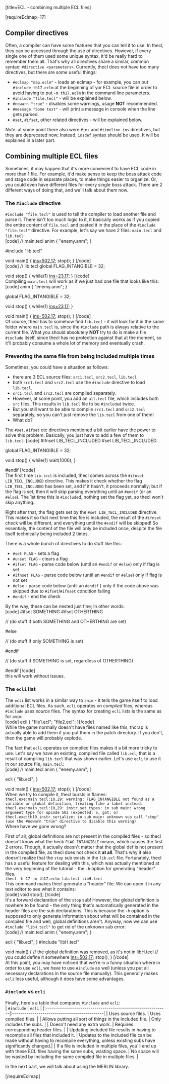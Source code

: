[title=ECL - combining multiple ECL files]

[requireEclmap=17]
## Compiler directives
Often, a compiler can have some features that you can tell it to use. In thecl, they can be accessed through the use of directives. However, if every single one of them used some unique syntax, it'd be really hard to remember them all. That's why all directives share a similar, common syntax: `#directive <parameters>`. Currently, thecl does not have too many directives, but there are some useful things:  
- `#eclmap "map.eclm"` - loads an eclmap - for example, you can put `#include th17.eclm` at the beginning of yor ECL source file in order to avoid having to put `-m th17.eclm` in the command line parameters.
- `#include "file.tecl"` - will be explained below.
- `#nowarn "true"` - disables some warnings, usage **NOT** recommended.  
- `#message "Some text"` - will print a message in console when the line gets parsed.
- `#set`, `#ifset`, other related directives - will be explained below.

*Note:* at some point there also were `#ins` and `#timeline_ins` directives, but they are deprecated now; Instead, `insdef` syntax should be used. It will be explained in a later part.

## Combining multiple ECL files
Sometimes, it may happen that it's more convenient to have ECL code in more than 1 file. For example, it'd make sense to keep the boss attack code and stage code in separate places, to make things easier to organize. Or, you could even have different files for every single boss attack. There are 2 different ways of doing that, and we'll talk about them now.

### The `#include` directive
`#include "file.tecl"` is used to tell the compiler to load another file and parse it. There isn't too much logic to it, it basically works as if you copied the entire content of `file.tecl` and pasted it in the place of the `#include "file.tecl"` directive. For example, let's say we have 2 files: `main.tecl` and `lib.tecl`:  
[code] // main.tecl
 anim {
     "enemy.anm";
 }
 
 #include "lib.tecl"

 void main() {
     [ins=502,17](FLAG_INTANGIBLE);
     stop();
 } [/code]  
[code] // lib.tecl
 global FLAG_INTANGIBLE = 32;

 void stop() {
     while(1)
        [ins=23,17](1000);
 } [/code]  
Compiling `main.tecl` will work as if we just had one file that looks like this:  
[code] anim {
     "enemy.anm";
 }
 
 global FLAG_INTANGIBLE = 32;

 void stop() {
     while(1)
        [ins=23,17](1000);
 } 

 void main() {
     [ins=502,17](FLAG_INTANGIBLE);
     stop();
 } [/code]  
Of course, thecl has to somehow find `lib.tecl` - it will look for it in the same folder where `main.tecl` is, since the `#include` path is always relative to the current file. What you should absolutely **NOT** try to do is make a file `#include` itself, since thecl has no protection against that at the moment, so it'll probably consume a whole lot of memory and eventually crash. 

### Preventing the same file from being included multiple times
Sometimes, you could have a situation as follows:
- there are 3 ECL source files: `src1.tecl`, `src2.tecl`, `lib.tecl`
- both `src1.tecl` and `src2.tecl` use the `#include` directive to load `lib.tecl`.
- `src1.tecl` and `src2.tecl` are compiled separately.
- However, at some point, you add an `all.tecl` file, which includes both `src` files. This results in `lib.tecl` file to be `#included` twice.
- But you still want to be able to compile `src1.tecl` and `src2.tecl` separately, so you can't just remove the `lib.tecl` from one of them!
- What do?

The `#set`, `#ifset` etc directives mentioned a bit earlier have the power to solve this problem. Basically, you just have to add a few of them to `lib.tecl`:
[code] #ifnset LIB_TECL_INCLUDED
 #set LIB_TECL_INCLUDED
 
 global FLAG_INTANGIBLE = 32;

 void stop() {
     while(1)
        wait(1000);
 } 

 #endif [/code]  
The first time `lib.tecl` is included, thecl comes across the `#ifnset LIB_TECL_INCLUDED` directive. This makes it check whether the flag `LIB_TECL_INCLUDED` has been set, and if it hasn't, it proceeds normally; but if the flag is set, then it will skip parsing everything until an `#endif` (or an `#else`). The 1st time this is `#include`d, nothing set the flag yet, so thecl won't skip anything.  

Right after that, the flag gets set by the `#set LIB_TECL_INCLUDED` directive. This makes it so that next time this file is included, the result of the `#ifnset` check will be different, and everything until the `#endif` will be skipped! So essentialy, the content of the file will only be included once, despite the file itself technically being included 2 times.   
  
There is a whole bunch of directives to do stuff like this:
- `#set FLAG` - sets a flag
- `#unset FLAG` - clears a flag
- `#ifset FLAG` - parse code below (until an `#endif` or `#else`) only if flag is set
- `#ifnset FLAG` - parse code below (until an `#endif` or `#else`) only if flag is not set
- `#else` - parse code below (until an `#endif` ) only if the code above was skipped due to `#ifset`/`#ifnset` condition failing
- `#endif` - end the check
  
By the way, these can be nested just fine; In other words:  
[code] #ifset SOMETHING
 #ifset OTHERTHING

 // (do stuff if both SOMETHING and OTHERTHING are set)

 #else

 // (do stuff if only SOMETHING is set)

 #endif

 // (do stuff if SOMETHING is set, regardless of OTHERTHING)

 #endif [/code]  
this will work without issues.


### The `ecli` list
The `ecli` list works in a similar way to `anim` - it tells the game itself to load additional ECL files. As such, `ecli` operates on *compiled* files, whereas `#include` uses *source* files. The syntax for creating `ecli` lists is the same as for `anim`:  
[code] ecli {
    "file1.ecl";
    "file2.ecl";
 }[/code]  
While the game normally doesn't have files named like this, thcrap is actually able to add them if you put them in the patch directory. If you don't, then the game will probably explode.  
  
The fact that `ecli` operates on compiled files makes it a bit more tricky to use. Let's say we have an existing, compiled file called `lib.ecl`, that is a result of compiling `lib.tecl` that was shown earlier. Let's use `ecli` to use it in our source file, `main.tecl`:  
[code] // main.tecl
 anim {
     "enemy.anm";
 }
 
 ecli {
     "lib.ecl";
 }

 void main() {
     [ins=502,17](FLAG_INTANGIBLE);
     stop();
 } [/code]  
When we try to compile it, thecl bursts in flames:  
`thecl.exe:main.tecl:10,29: warning: FLAG_INTANGIBLE not found as a variable or global definition, treating like a label instead.`  
`thecl.exe:main.tecl:10,29: instr_set_types: in sub main: wrong argument type for opcode 502 (expected: S, got: o)`  
`thecl.exe:th10_instr_serialize: in sub main: unknown sub call "stop" (use the #nowarn "true" directive to disable this warning)`  
Where have we gone wrong?  
  
First of all, global definitions are not present in the compiled files - so thecl doesn't know what the heck `FLAG_INTANGIBLE` means, which causes the first 2 errors. Though, it actually doesn't matter that the global def is not present in the compiled file, as thecl does not check it **at all**. That's why it also doesn't realize that the `stop` sub exists in the `lib.ecl` file. Fortunately, thecl has a useful feature for dealing with this, which was actually mentioned at the very beginning of the tutorial - the `-h` option for generating "header" files.  
`thecl -h 17 -m th17.eclm lib.tecl libH.tecl`  
This command makes thecl generate a "header" file. We can open it in any text editor to see what it contains:  
[code] void stop(); [/code]  
It's a forward declaration of the `stop` sub! However, the global definition is nowhere to be found - the only thing that's automatically generated in the header files are the sub declarations. This is because the `-h` option is supposed to only generate information about what will be contained in the compiled file and well, global definitions aren't. Anyway, now we can use `#include "libH.tecl"` to get rid of the unknown sub error:  
[code] // main.tecl
 anim {
     "enemy.anm";
 }
 
 ecli {
     "lib.ecl";
 }
 #include "libH.tecl"

 void main() {
     // the global definition was removed, as it's not in libH.tecl
     // you could define it somewhere
     [ins=502,17](32);
     stop();
 } [/code]  
At this point, you may have noticed that we're in a funny situation where in order to use `ecli`, we have to use `#include` as well (unless you put all necessary declarations in the source file manually). This generally makes `ecli` less useful, although it does have some advantages.

### `#include` vs `ecli`
Finally, here's a table that compares `#include` and `ecli`:  
| `#include`                                                  | `ecli`                                       |
|:------------------------------------------------------------|:---------------------------------------------|
| Uses source files.                                          | Uses compiled files.                         |
| Allows putting all sort of things in the included file.     | Only includes the subs.                      |
| Doesn't need any extra work.                                | Requires corresponding header files.         |
| Updating included file results in having to recompile all files that included it. | Updates to the included file can be made without having to recompile everything, unless existing subs have significantly changed.|
| If a file is included in multiple files, you'll end up with these ECL files having the same subs, wasting space. | No space will be wasted by including the same compiled file in multiple files. |
  
In the next part, we will talk about using the MERLIN library.

[/requireEclmap]
